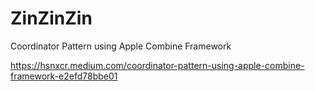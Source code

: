 # ZinZinZin

Coordinator Pattern using Apple Combine Framework

https://hsnxcr.medium.com/coordinator-pattern-using-apple-combine-framework-e2efd78bbe01
